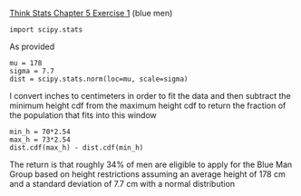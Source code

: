 [Think Stats Chapter 5 Exercise 1](http://greenteapress.com/thinkstats2/html/thinkstats2006.html#toc50) (blue men)

```
import scipy.stats
```
As provided
```
mu = 178
sigma = 7.7
dist = scipy.stats.norm(loc=mu, scale=sigma)
```

I convert inches to centimeters in order to fit the data and then subtract the minimum height cdf from the maximum height cdf to return the fraction of the population that fits into this window
```
min_h = 70*2.54
max_h = 73*2.54
dist.cdf(max_h) - dist.cdf(min_h)
```
The return is that roughly 34% of men are eligible to apply for the Blue Man Group based on height restrictions assuming an average height of 178 cm and a standard deviation of 7.7 cm with a normal distribution

